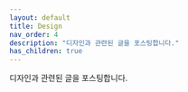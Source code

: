 ```yaml
---
layout: default
title: Design
nav_order: 4
description: "디자인과 관련된 글을 포스팅합니다."
has_children: true
---
```


디자인과 관련된 글을 포스팅합니다.